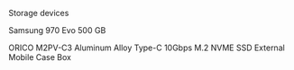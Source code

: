 
Storage devices

Samsung 970 Evo 500 GB

ORICO M2PV-C3 Aluminum Alloy Type-C 10Gbps M.2 NVME SSD External Mobile Case Box